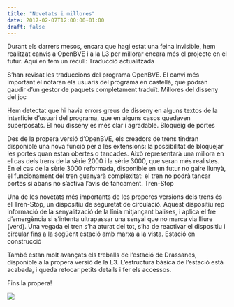 ```yaml
---
title: "Novetats i millores"
date: 2017-02-07T12:00:00+01:00
draft: false
---
```



Durant els darrers mesos, encara que hagi estat una feina invisible, hem realitzat canvis a OpenBVE i a la L3 per millorar encara més el projecte en el futur. Aquí en fem un recull:
Traducció actualitzada

S’han revisat les traduccions del programa OpenBVE. El canvi més important el notaran els usuaris del programa en castellà, que podran gaudir d’un gestor de paquets completament traduït.
Millores del disseny del joc

Hem detectat que hi havia errors greus de disseny en alguns textos de la interfície d’usuari del programa, que en alguns casos quedaven superposats. El nou disseny és més clar i agradable.
Bloqueig de portes

Des de la propera versió d’OpenBVE, els creadors de trens tindran disponible una nova funció per a les extensions: la possibilitat de bloquejar les portes quan estan obertes o tancades. Això representarà una millora en el cas dels trens de la sèrie 2000 i la sèrie 3000, que seran més realistes. En el cas de la sèrie 3000 reformada, disponible en un futur no gaire llunyà, el funcionament del tren guanyarà complexitat: el tren no podrà tancar portes si abans no s’activa l’avís de tancament.
Tren-Stop

Una de les novetats més importants de les properes versions dels trens és el Tren-Stop, un dispositiu de seguretat de circulació. Aquest dispositiu rep informació de la senyalització de la línia mitjançant balises, i aplica el fre d’emergència si s’intenta ultrapassar una senyal que no marca via lliure (verd). Una vegada el tren s’ha aturat del tot, s’ha de reactivar el dispositiu i circular fins a la següent estació amb marxa a la vista.
Estació en construcció

També estan molt avançats els treballs de l’estació de Drassanes, disponible a la propera versió de la L3. L’estructura bàsica de l’estació està acabada, i queda retocar petits detalls i fer els accessos.

Fins la propera!

<img src="/images/noticies/20170207/1.png">
